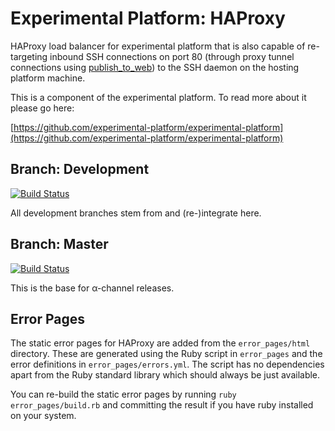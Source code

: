 # Experimental Platform: HAProxy

HAProxy load balancer for experimental platform that is also capable of re-targeting inbound SSH connections on port 80 (through
proxy tunnel connections using [publish_to_web](https://github.com/experimental-platform/platform-ptw)) to the SSH daemon on the 
hosting platform machine.

This is a component of the experimental platform. To read more about it please go here:

[https://github.com/experimental-platform/experimental-platform](https://github.com/experimental-platform/experimental-platform)

## Branch: Development

[![Build Status](https://travis-ci.org/experimental-platform/platform-haproxy.svg?branch=development)](https://travis-ci.org/experimental-platform/platform-haproxy)

All development branches stem from and (re-)integrate here.

## Branch: Master

[![Build Status](https://travis-ci.org/experimental-platform/platform-haproxy.svg?branch=master)](https://travis-ci.org/experimental-platform/platform-haproxy)

This is the base for α-channel releases.

## Error Pages

The static error pages for HAProxy are added from the `error_pages/html` directory. These are generated using the Ruby script in `error_pages` and the
error definitions in `error_pages/errors.yml`. The script has no dependencies apart from the Ruby standard library which should always be just available.

You can re-build the static error pages by running `ruby error_pages/build.rb` and committing the result if you have ruby installed on your system.